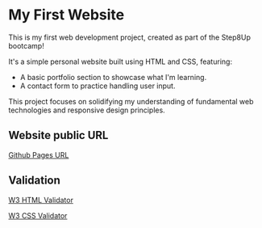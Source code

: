# My First Website

This is my first web development project, created as part of the Step8Up bootcamp!

It's a simple personal website built using HTML and CSS, featuring:

- A basic portfolio section to showcase what I'm learning.
- A contact form to practice handling user input.

This project focuses on solidifying my understanding of fundamental web technologies and responsive design principles.

## Website public URL

[Github Pages URL](https://kamilwo.github.io/step8up-intro-website)

## Validation

[W3 HTML Validator](https://validator.w3.org/nu/?doc=https%3A%2F%2Fkamilwo.github.io%2Fstep8up-intro-website%2F)

[W3 CSS Validator](https://jigsaw.w3.org/css-validator/validator?uri=https%3A%2F%2Fkamilwo.github.io%2Fstep8up-intro-website&profile=css3svg&usermedium=all&warning=1)
